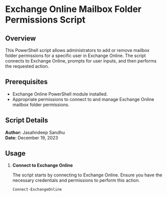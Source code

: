 # Exchange Online Mailbox Folder Permissions Script

## Overview

This PowerShell script allows administrators to add or remove mailbox folder permissions for a specific user in Exchange Online. The script connects to Exchange Online, prompts for user inputs, and then performs the requested action.

## Prerequisites

- Exchange Online PowerShell module installed.
- Appropriate permissions to connect to and manage Exchange Online mailbox folder permissions.

## Script Details

**Author:** Jasahndeep Sandhu  
**Date:** December 19, 2023

## Usage

1. **Connect to Exchange Online**
   
   The script starts by connecting to Exchange Online. Ensure you have the necessary credentials and permissions to perform this action.
   
   ```powershell
   Connect-ExchangeOnline
